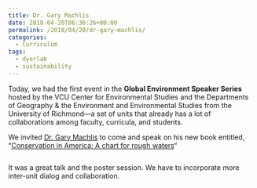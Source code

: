```yaml
---
title: Dr. Gary Machlis
date: 2018-04-20T06:36:26+00:00
permalink: /2018/04/20/dr-gary-machlis/
categories:
  - Curriculum
tags:
  - dyerlab
  - sustainability
---
```

Today, we had the first event in the **Global Environment Speaker Series**﻿ hosted by the VCU Center for Environmental Studies and the Departments of Geography & the Environment and Environmental Studies from the University of Richmond—a set of units that already has a lot of collaborations among faculty, curricula, and students.
 
<span id="more-1931"></span>

We invited [Dr. Gary Machlis](https://www.google.com/url?sa=t&rct=j&q=&esrc=s&source=web&cd=1&cad=rja&uact=8&ved=0ahUKEwjlgJnU4MjaAhUSpFkKHSgODYQQFggpMAA&url=https%3A%2F%2Fwww.clemson.edu%2Fcbshs%2Fcenters-institutes%2Finstitute-for-parks%2Fhartzog%2Fprevious-hartzog-lecturers%2Fmachlis.pdf&usg=AOvVaw12qsYp1VzkVdS7Uce_JxEM) to come and speak on his new book entitled, &#8220;[Conservation in America: A chart for rough waters](https://www.amazon.com/Future-Conservation-America-Chart-Rough-ebook/dp/B079PZTS58)&#8220;<figure class="wp-block-image">

<img src="https://rodneydyer.com/wp-content/uploads/2018/04/Screen-Shot-2018-04-20-at-7.33.15-AM.png" alt="" class="wp-image-1948" srcset="https://rodneydyer.com/wp-content/uploads/2018/04/Screen-Shot-2018-04-20-at-7.33.15-AM.png 1138w, https://rodneydyer.com/wp-content/uploads/2018/04/Screen-Shot-2018-04-20-at-7.33.15-AM-199x300.png 199w, https://rodneydyer.com/wp-content/uploads/2018/04/Screen-Shot-2018-04-20-at-7.33.15-AM-768x1159.png 768w, https://rodneydyer.com/wp-content/uploads/2018/04/Screen-Shot-2018-04-20-at-7.33.15-AM-678x1024.png 678w, https://rodneydyer.com/wp-content/uploads/2018/04/Screen-Shot-2018-04-20-at-7.33.15-AM-1070x1615.png 1070w" sizes="(max-width: 1138px) 100vw, 1138px" /> </figure> 

It was a great talk and the poster session.   We have to incorporate more inter-unit dialog and collaboration.  
